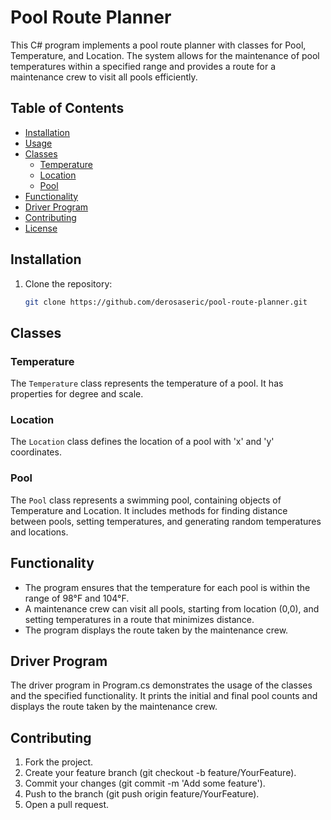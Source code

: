 # Pool Route Planner

This C# program implements a pool route planner with classes for Pool, Temperature, and Location. The system allows for the maintenance of pool temperatures within a specified range and provides a route for a maintenance crew to visit all pools efficiently.

## Table of Contents

- [Installation](#installation)
- [Usage](#usage)
- [Classes](#classes)
  - [Temperature](#temperature)
  - [Location](#location)
  - [Pool](#pool)
- [Functionality](#functionality)
- [Driver Program](#driver-program)
- [Contributing](#contributing)
- [License](#license)

## Installation

1. Clone the repository:

   ```bash
   git clone https://github.com/derosaseric/pool-route-planner.git

## Classes

### Temperature
The `Temperature` class represents the temperature of a pool. It has properties for degree and scale.

### Location
The `Location` class defines the location of a pool with 'x' and 'y' coordinates.

### Pool
The `Pool` class represents a swimming pool, containing objects of Temperature and Location. It includes methods for finding distance between pools, setting temperatures, and generating random temperatures and locations.

## Functionality

- The program ensures that the temperature for each pool is within the range of 98&deg;F and 104&deg;F.
- A maintenance crew can visit all pools, starting from location (0,0), and setting temperatures in a route that minimizes distance.
- The program displays the route taken by the maintenance crew.

## Driver Program

The driver program in Program.cs demonstrates the usage of the classes and the specified functionality. It prints the initial and final pool counts and displays the route taken by the maintenance crew.

## Contributing

1. Fork the project.
2. Create your feature branch (git checkout -b feature/YourFeature).
3. Commit your changes (git commit -m 'Add some feature').
4. Push to the branch (git push origin feature/YourFeature).
5. Open a pull request.
